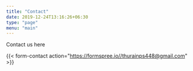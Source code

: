```yaml
---
title: "Contact"
date: 2019-12-24T13:16:26+06:30
type: "page"
menu: "main"
---
```


Contact us here 

{{< form-contact action="https://formspree.io//thurainps448@gmail.com" >}}
